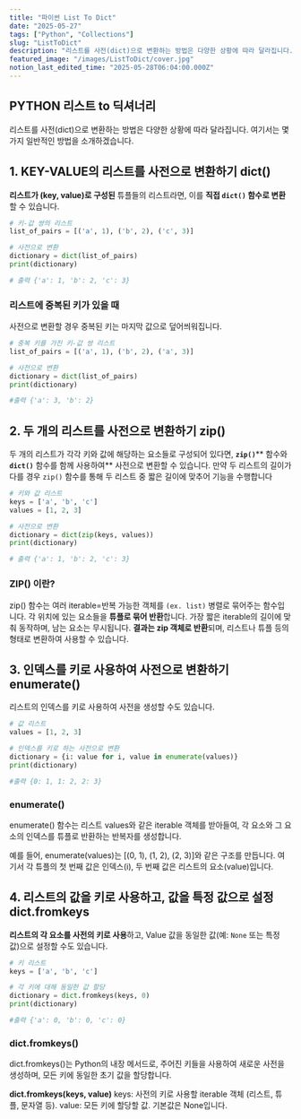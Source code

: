 ```yaml
---
title: "파이썬 List To Dict"
date: "2025-05-27"
tags: ["Python", "Collections"]
slug: "ListToDict"
description: "리스트를 사전(dict)으로 변환하는 방법은 다양한 상황에 따라 달라집니다. 여기서는 몇 가지 일반적인 방법을 소개하겠습니다."
featured_image: "/images/ListToDict/cover.jpg"
notion_last_edited_time: "2025-05-28T06:04:00.000Z"
---
```

## PYTHON 리스트 to 딕셔너리

리스트를 사전(dict)으로 변환하는 방법은 다양한 상황에 따라 달라집니다. 여기서는 몇 가지 일반적인 방법을 소개하겠습니다.

## 1. KEY-VALUE의 리스트를 사전으로 변환하기 **dict()**

**리스트가 (key, value)로 구성된** 튜플들의 리스트라면, 이를 **직접 ****`dict()`**** 함수로 변환**할 수 있습니다.

```python
# 키-값 쌍의 리스트
list_of_pairs = [('a', 1), ('b', 2), ('c', 3)]

# 사전으로 변환
dictionary = dict(list_of_pairs)
print(dictionary)

# 출력 {'a': 1, 'b': 2, 'c': 3}

```
### 리스트에 중복된 키가 있을 때
사전으로 변환할 경우 중복된 키는 마지막 값으로 덮어씌워집니다.

```python
# 중복 키를 가진 키-값 쌍 리스트
list_of_pairs = [('a', 1), ('b', 2), ('a', 3)]

# 사전으로 변환
dictionary = dict(list_of_pairs)
print(dictionary)

#출력 {'a': 3, 'b': 2}

```
## 2. 두 개의 리스트를 사전으로 변환하기 **zip()**
두 개의 리스트가 각각 키와 값에 해당하는 요소들로 구성되어 있다면,
**`zip()`**** 함수와 ****`dict()`**** 함수를 함께 사용하여** 사전으로 변환할 수 있습니다.
만약 두 리스트의 길이가 다를 경우 `zip()` 함수를 통해 두 리스트 중 짧은 길이에 맞추어 기능을 수행합니다

```python
# 키와 값 리스트
keys = ['a', 'b', 'c']
values = [1, 2, 3]

# 사전으로 변환
dictionary = dict(zip(keys, values))
print(dictionary)

# 출력 {'a': 1, 'b': 2, 'c': 3}

```
### ZIP() 이란?
zip() 함수는 여러 iterable=반복 가능한 객체를 `(ex. list)` 병렬로 묶어주는 함수입니다.
각 위치에 있는 요소들을 **튜플로 묶어 반환**합니다.
가장 짧은 iterable의 길이에 맞춰 동작하며, 남는 요소는 무시됩니다.
**결과는 zip 객체로 반환**되며, 리스트나 튜플 등의 형태로 변환하여 사용할 수 있습니다.

## 3. 인덱스를 키로 사용하여 사전으로 변환하기 **enumerate()**

리스트의 인덱스를 키로 사용하여 사전을 생성할 수도 있습니다.

```python
# 값 리스트
values = [1, 2, 3]

# 인덱스를 키로 하는 사전으로 변환
dictionary = {i: value for i, value in enumerate(values)}
print(dictionary)

#출력 {0: 1, 1: 2, 2: 3}

```
### enumerate()
enumerate() 함수는 리스트 values와 같은 iterable 객체를 받아들여,
각 요소와 그 요소의 인덱스를 튜플로 반환하는 반복자를 생성합니다.

예를 들어, enumerate(values)는 [(0, 1), (1, 2), (2, 3)]와 같은 구조를 만듭니다.
여기서 각 튜플의 첫 번째 값은 인덱스(i), 두 번째 값은 리스트의 요소(value)입니다.

## 4. 리스트의 값을 키로 사용하고, 값을 특정 값으로 설정 **dict.fromkeys**

**리스트의 각 요소를 사전의 키로 사용**하고,
Value 값을 동일한 값(예: `None` 또는 특정 값)으로 설정할 수도 있습니다.

```python
# 키 리스트
keys = ['a', 'b', 'c']

# 각 키에 대해 동일한 값 할당
dictionary = dict.fromkeys(keys, 0)
print(dictionary)

#출력 {'a': 0, 'b': 0, 'c': 0}

```
### dict.fromkeys()
dict.fromkeys()는 Python의 내장 메서드로, 주어진 키들을 사용하여 새로운 사전을 생성하며,
모든 키에 동일한 초기 값을 할당합니다.

**dict.fromkeys(keys, value)**
keys: 사전의 키로 사용할 iterable 객체 (리스트, 튜플, 문자열 등).
value: 모든 키에 할당할 값. 기본값은 None입니다.